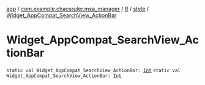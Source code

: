 [app](../../../index.md) / [com.example.chaosruler.msa_manager](../../index.md) / [R](../index.md) / [style](index.md) / [Widget_AppCompat_SearchView_ActionBar](.)

# Widget_AppCompat_SearchView_ActionBar

`static val Widget_AppCompat_SearchView_ActionBar: `[`Int`](https://kotlinlang.org/api/latest/jvm/stdlib/kotlin/-int/index.html)
`static val Widget_AppCompat_SearchView_ActionBar: `[`Int`](https://kotlinlang.org/api/latest/jvm/stdlib/kotlin/-int/index.html)
